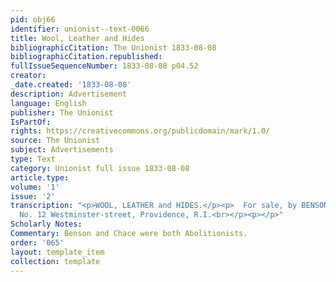 ```yaml
---
pid: obj66
identifier: unionist--text-0066
title: Wool, Leather and Hides
bibliographicCitation: The Unionist 1833-08-08
bibliographicCitation.republished: 
fullIssueSequenceNumber: 1833-08-08 p04.52
creator: 
_date.created: '1833-08-08'
description: Advertisement
language: English
publisher: The Unionist
IsPartOf: 
rights: https://creativecommons.org/publicdomain/mark/1.0/
source: The Unionist
subject: Advertisements
type: Text
category: Unionist full issue 1833-08-08
article.type: 
volume: '1'
issue: '2'
transcription: "<p>WOOL, LEATHER and HIDES.</p><p>  For sale, by BENSON &amp; CHACE,
  No. 12 Westminster-street, Providence, R.I.<br></p><p></p>"
Scholarly Notes: 
Commentary: Benson and Chace were both Abolitionists.
order: '065'
layout: template_item
collection: template
---
```

